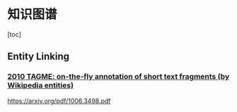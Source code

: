 # 知识图谱

[toc]

## Entity Linking
### [2010 TAGME: on-the-fly annotation of short text fragments (by Wikipedia entities)](resources/notes/d0001/kgel_2010_TAGME__on_the_fly_annotation_of_short_text_fragments_by_Wikipedia_entities.md)
https://arxiv.org/pdf/1006.3498.pdf

